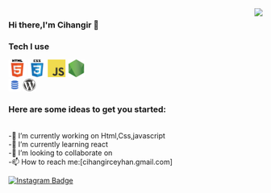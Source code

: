 <img src="https://media.giphy.com/media/l46CsTPetihC1rX9K/giphy.gif" align="right" widht="400" height="250">

### Hi there,I'm Cihangir 👋

### Tech I use

<img src="https://raw.githubusercontent.com/github/explore/80688e429a7d4ef2fca1e82350fe8e3517d3494d/topics/html/html.png" widht="35" height="35">                     <img src="https://raw.githubusercontent.com/github/explore/80688e429a7d4ef2fca1e82350fe8e3517d3494d/topics/css/css.png" widht="35" height="35"> 
<img src="https://raw.githubusercontent.com/github/explore/80688e429a7d4ef2fca1e82350fe8e3517d3494d/topics/javascript/javascript.png" widht="35" height="35">
<img src="https://raw.githubusercontent.com/github/explore/80688e429a7d4ef2fca1e82350fe8e3517d3494d/topics/nodejs/nodejs.png" widht="35" height="35">
<br>
<img src="https://raw.githubusercontent.com/github/explore/80688e429a7d4ef2fca1e82350fe8e3517d3494d/topics/sql/sql.png" widht="25" height="25">
<img src="https://raw.githubusercontent.com/github/explore/80688e429a7d4ef2fca1e82350fe8e3517d3494d/topics/wordpress/wordpress.png" widht="25" height="25">




### Here are some ideas to get you started:
<br>-🔭 I’m currently working on Html,Css,javascript
<br>-🌱 I’m currently learning react
<br>-👯 I’m looking to collaborate on 
<br>-📫 How to reach me:[cihangirceyhan.gmail.com]

[![Instagram Badge](https://img.shields.io/badge/-instagram-000?style=quare&labelColor=000&logo=instagram&logoColor=white&link=https://www.instagram.com/cihangirceyhan/?hl=tr)](https://www.instagram.com/cihangirceyhan/?hl=tr) 


